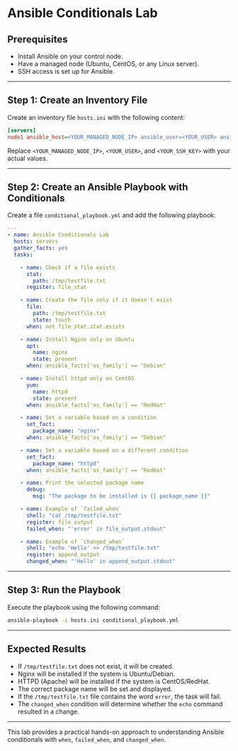 # Ansible Conditionals Lab

## **Prerequisites**
- Install Ansible on your control node.
- Have a managed node (Ubuntu, CentOS, or any Linux server).
- SSH access is set up for Ansible.

---

## **Step 1: Create an Inventory File**
Create an inventory file `hosts.ini` with the following content:

```ini
[servers]
node1 ansible_host=<YOUR_MANAGED_NODE_IP> ansible_user=<YOUR_USER> ansible_ssh_private_key_file=<YOUR_SSH_KEY>
```

Replace `<YOUR_MANAGED_NODE_IP>`, `<YOUR_USER>`, and `<YOUR_SSH_KEY>` with your actual values.

---

## **Step 2: Create an Ansible Playbook with Conditionals**
Create a file `conditional_playbook.yml` and add the following playbook:

```yaml
---
- name: Ansible Conditionals Lab
  hosts: servers
  gather_facts: yes
  tasks:

    - name: Check if a file exists
      stat:
        path: /tmp/testfile.txt
      register: file_stat

    - name: Create the file only if it doesn't exist
      file:
        path: /tmp/testfile.txt
        state: touch
      when: not file_stat.stat.exists

    - name: Install Nginx only on Ubuntu
      apt:
        name: nginx
        state: present
      when: ansible_facts['os_family'] == "Debian"

    - name: Install httpd only on CentOS
      yum:
        name: httpd
        state: present
      when: ansible_facts['os_family'] == "RedHat"

    - name: Set a variable based on a condition
      set_fact:
        package_name: "nginx"
      when: ansible_facts['os_family'] == "Debian"

    - name: Set a variable based on a different condition
      set_fact:
        package_name: "httpd"
      when: ansible_facts['os_family'] == "RedHat"

    - name: Print the selected package name
      debug:
        msg: "The package to be installed is {{ package_name }}"

    - name: Example of `failed_when`
      shell: "cat /tmp/testfile.txt"
      register: file_output
      failed_when: "'error' in file_output.stdout"

    - name: Example of `changed_when`
      shell: "echo 'Hello' >> /tmp/testfile.txt"
      register: append_output
      changed_when: "'Hello' in append_output.stdout"
```

---

## **Step 3: Run the Playbook**
Execute the playbook using the following command:

```sh
ansible-playbook -i hosts.ini conditional_playbook.yml
```

---

## **Expected Results**
- If `/tmp/testfile.txt` does not exist, it will be created.
- Nginx will be installed if the system is Ubuntu/Debian.
- HTTPD (Apache) will be installed if the system is CentOS/RedHat.
- The correct package name will be set and displayed.
- If the `/tmp/testfile.txt` file contains the word `error`, the task will fail.
- The `changed_when` condition will determine whether the `echo` command resulted in a change.

---

This lab provides a practical hands-on approach to understanding Ansible conditionals with `when`, `failed_when`, and `changed_when`.
